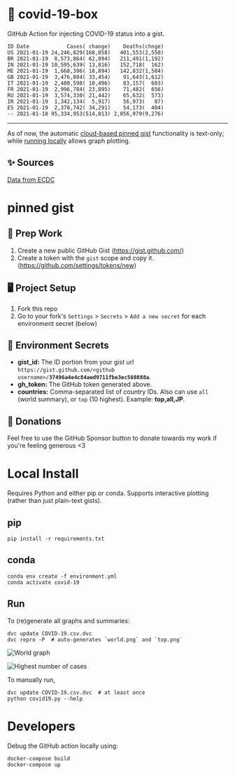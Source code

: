 # 🏥 covid-19-box

GitHub Action for injecting COVID-19 status into a gist.

```
ID Date            Cases( change)    Deaths(chnge)
US 2021-01-19 24,246,829(168,058)   401,553(2,550)
BR 2021-01-19  8,573,864( 62,094)   211,491(1,192)
IN 2021-01-19 10,595,639( 13,816)   152,718(  162)
ME 2021-01-19  1,668,396( 18,894)   142,832(1,584)
GB 2021-01-19  3,476,804( 33,454)    91,643(1,612)
IT 2021-01-19  2,400,598( 10,496)    83,157(  603)
FR 2021-01-19  2,996,784( 23,895)    71,482(  656)
RU 2021-01-19  3,574,330( 21,442)    65,632(  573)
IR 2021-01-19  1,342,134(  5,917)    56,973(   87)
ES 2021-01-19  2,370,742( 34,291)    54,173(  404)
-- 2021-01-18 95,334,953(514,013) 2,056,979(9,276)
```

---

As of now, the automatic [cloud-based pinned gist](#pinned-gist) functionality is text-only;
while [running locally](#local-install) allows graph plotting.

## ✨ Sources

[Data from ECDC](https://www.ecdc.europa.eu/en/publications-data/download-todays-data-geographic-distribution-covid-19-cases-worldwide)

# pinned gist

## 🎒 Prep Work
1. Create a new public GitHub Gist (https://gist.github.com/)
1. Create a token with the `gist` scope and copy it. (https://github.com/settings/tokens/new)

## 🖥 Project Setup
1. Fork this repo
1. Go to your fork's `Settings` > `Secrets` > `Add a new secret` for each environment secret (below)

## 🤫 Environment Secrets
- **gist_id:** The ID portion from your gist url `https://gist.github.com/<github username>/`**`37496a4e4c84aed9711fbe3ec560888a`**.
- **gh_token:** The GitHub token generated above.
- **countries:** Comma-separated list of country IDs. Also can use `all` (world summary), or `top` (10 highest). Example: **top,all,JP**.

## 💸 Donations

Feel free to use the GitHub Sponsor button to donate towards my work if you're feeling generous <3

# Local Install

Requires Python and either pip or conda. Supports interactive plotting (rather than just plain-text gists).

## pip

```
pip install -r requirements.txt
```

## conda

```
conda env create -f environment.yml
conda activate covid-19
```

## Run

To (re)generate all graphs and summaries:

```
dvc update COVID-19.csv.dvc
dvc repro -P  # auto-generates `world.png` and `top.png`
```

![World graph](world.png)

![Highest number of cases](top.png)

To manually run,

```
dvc update COVID-19.csv.dvc  # at least once
python covid19.py --help
```

# Developers

Debug the GitHub action locally using:

```
docker-compose build
docker-compose up
```
